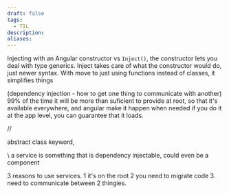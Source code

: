 ```yaml
---
draft: false
tags:
  - TIL
description: 
aliases:
---
```

Injecting with an Angular constructor vs `Inject()`, the constructor lets you deal with type generics.
Inject takes care of what the constructor would do, just newer syntax. With move to just using functions instead of classes, it simplifies things

(dependency injection - how to get one thing to communicate with another)
99% of the time it will be more than suficient to provide at root, so that it's available everywhere, and angular make it happen when needed
if you do it at the app level, you can guarantee that it loads.



//

abstract class keyword, 

\\
a service is something that is dependency injectable, could even be a component

3 reasons to use services.
1 it's on the root
2 you need to migrate code
3. need to communicate between 2 thingies.